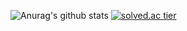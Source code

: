 ![Anurag's github stats](https://github-readme-stats.vercel.app/api?username=soulkirs-main&show_icons=true&theme=radical)
[![solved.ac tier](http://mazassumnida.wtf/api/generate_badge?boj=kinetic27)](https://solved.ac/kinetic27)

